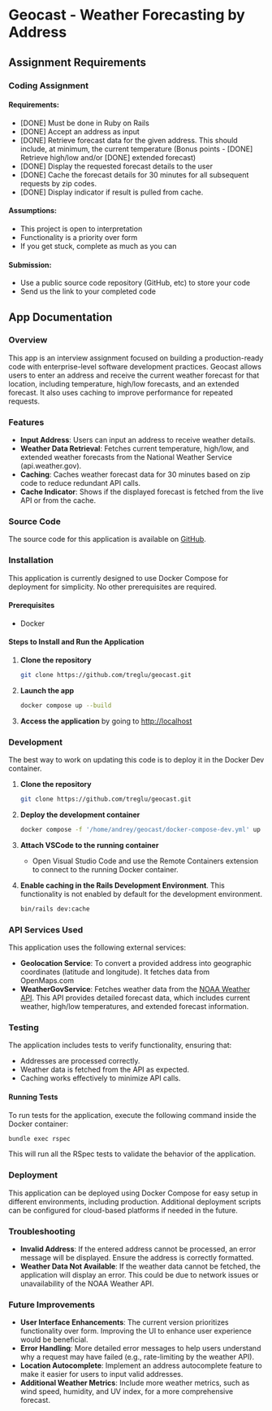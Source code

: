 # Geocast - Weather Forecasting by Address

## Assignment Requirements
### Coding Assignment
#### Requirements:
* [DONE] Must be done in Ruby on Rails
* [DONE] Accept an address as input
* [DONE] Retrieve forecast data for the given address. This should include, at minimum, the current temperature (Bonus points - [DONE] Retrieve high/low and/or [DONE] extended forecast)
* [DONE] Display the requested forecast details to the user
* [DONE] Cache the forecast details for 30 minutes for all subsequent requests by zip codes.
* [DONE] Display indicator if result is pulled from cache.

#### Assumptions:
* This project is open to interpretation
* Functionality is a priority over form
* If you get stuck, complete as much as you can

#### Submission:
* Use a public source code repository (GitHub, etc) to store your code
* Send us the link to your completed code

## App Documentation

### Overview 
This app is an interview assignment focused on building a production-ready code with enterprise-level software development practices. Geocast allows users to enter an address and receive the current weather forecast for that location, including temperature, high/low forecasts, and an extended forecast. It also uses caching to improve performance for repeated requests.

### Features
- **Input Address**: Users can input an address to receive weather details.
- **Weather Data Retrieval**: Fetches current temperature, high/low, and extended weather forecasts from the National Weather Service (api.weather.gov).
- **Caching**: Caches weather forecast data for 30 minutes based on zip code to reduce redundant API calls.
- **Cache Indicator**: Shows if the displayed forecast is fetched from the live API or from the cache.

### Source Code
The source code for this application is available on [GitHub](https://github.com/treglu/geocast).

### Installation

This application is currently designed to use Docker Compose for deployment for simplicity. No other prerequisites are required.

#### Prerequisites
- Docker

#### Steps to Install and Run the Application

1. **Clone the repository**
   ```bash
   git clone https://github.com/treglu/geocast.git
   ```

2. **Launch the app**
   ```bash
   docker compose up --build
   ```

3. **Access the application** by going to [http://localhost](http://localhost)

### Development
The best way to work on updating this code is to deploy it in the Docker Dev container.

1. **Clone the repository**
   ```bash
   git clone https://github.com/treglu/geocast.git
   ```

2. **Deploy the development container**
   ```bash
   docker compose -f '/home/andrey/geocast/docker-compose-dev.yml' up -d --build
   ```

3. **Attach VSCode to the running container**
   - Open Visual Studio Code and use the Remote Containers extension to connect to the running Docker container.

4. **Enable caching in the Rails Development Environment**. This functionality is not enabled by default for the development environment.
   ```bash
   bin/rails dev:cache
   ```

### API Services Used
This application uses the following external services:
- **Geolocation Service**: To convert a provided address into geographic coordinates (latitude and longitude).  It fetches data from OpenMaps.com
- **WeatherGovService**: Fetches weather data from the [NOAA Weather API](https://www.weather.gov/documentation/services-web-api). This API provides detailed forecast data, which includes current weather, high/low temperatures, and extended forecast information.

### Testing
The application includes tests to verify functionality, ensuring that:
- Addresses are processed correctly.
- Weather data is fetched from the API as expected.
- Caching works effectively to minimize API calls.

#### Running Tests
To run tests for the application, execute the following command inside the Docker container:
```bash
bundle exec rspec
```
This will run all the RSpec tests to validate the behavior of the application.

### Deployment
This application can be deployed using Docker Compose for easy setup in different environments, including production. Additional deployment scripts can be configured for cloud-based platforms if needed in the future.

### Troubleshooting
- **Invalid Address**: If the entered address cannot be processed, an error message will be displayed. Ensure the address is correctly formatted.
- **Weather Data Not Available**: If the weather data cannot be fetched, the application will display an error. This could be due to network issues or unavailability of the NOAA Weather API.

### Future Improvements
- **User Interface Enhancements**: The current version prioritizes functionality over form. Improving the UI to enhance user experience would be beneficial.
- **Error Handling**: More detailed error messages to help users understand why a request may have failed (e.g., rate-limiting by the weather API).
- **Location Autocomplete**: Implement an address autocomplete feature to make it easier for users to input valid addresses.
- **Additional Weather Metrics**: Include more weather metrics, such as wind speed, humidity, and UV index, for a more comprehensive forecast.
